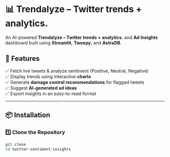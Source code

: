 # 📊 Trendalyze  – Twitter trends + analytics.

An AI-powered **Trendalyze – Twitter trends + analytics.** and **Ad Insights** dashboard built using **Streamlit**, **Tweepy**, and **AstraDB**.

## 🚀 Features
✅ Fetch live tweets & analyze sentiment (Positive, Neutral, Negative)  
✅ Display trends using interactive **charts**  
✅ Generate **damage control recommendations** for flagged tweets  
✅ Suggest **AI-generated ad ideas**  
✅ Export insights in an easy-to-read format  

---

## 📦 Installation

### 1️⃣ Clone the Repository
```sh
git clone 
cd twitter-sentiment-insights

